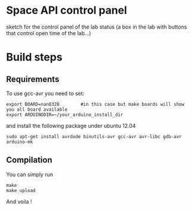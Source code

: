 # Space API control panel

sketch for the control panel of the lab status (a box in the lab with buttons that control open time of the lab...)

# Build steps
## Requirements
To use gcc-avr you need to set:

    export BOARD=nan0328        #in this case but make boards will show you all board available
    export ARDUINODIR=~/your_arduino_install_dir

and install the following package under ubuntu 12.04

    sudo apt-get install avrdude binutils-avr gcc-avr avr-libc gdb-avr arduino-mk

## Compilation

You can simply run

    make
    make upload

And voila !
